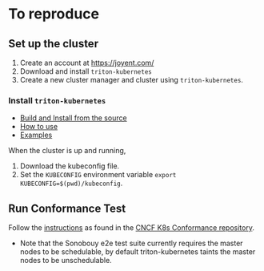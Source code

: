# To reproduce

## Set up the cluster

1. Create an account at https://joyent.com/
2. Download and install `triton-kubernetes`
3. Create a new cluster manager and cluster using `triton-kubernetes`.

### Install `triton-kubernetes`

* [Build and Install from the source](https://github.com/joyent/triton-kubernetes/blob/master/docs/guide/building-cli.md)
* [How to use](https://github.com/joyent/triton-kubernetes#working-with-the-cli)
* [Examples](https://github.com/joyent/triton-kubernetes/tree/master/examples)

When the cluster is up and running,

1. Download the kubeconfig file.
2. Set the `KUBECONFIG` environment variable `export KUBECONFIG=$(pwd)/kubeconfig`.

## Run Conformance Test

Follow the
[instructions](https://github.com/cncf/k8s-conformance/blob/master/instructions.md)
as found in the [CNCF K8s Conformance repository](https://github.com/cncf/k8s-conformance).
* Note that the Sonobouy e2e test suite currently requires the master nodes to be schedulable, by default triton-kubernetes taints the master nodes to be unschedulable.